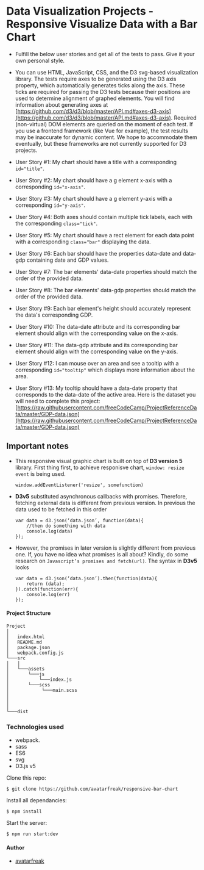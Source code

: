 # Data Visualization Projects - Responsive Visualize Data with a Bar Chart

- Fulfill the below user stories and get all of the tests to pass. Give it your own personal style.

- You can use HTML, JavaScript, CSS, and the D3 svg-based visualization library. The tests require axes to be generated using the D3 axis property, which automatically generates ticks along the axis. These ticks are required for passing the D3 tests because their positions are used to determine alignment of graphed elements. You will find information about generating axes at [https://github.com/d3/d3/blob/master/API.md#axes-d3-axis](https://github.com/d3/d3/blob/master/API.md#axes-d3-axis). Required (non-virtual) DOM elements are queried on the moment of each test. If you use a frontend framework (like Vue for example), the test results may be inaccurate for dynamic content. We hope to accommodate them eventually, but these frameworks are not currently supported for D3 projects.
- User Story #1: My chart should have a title with a corresponding `id="title"`.
- User Story #2: My chart should have a g element x-axis with a corresponding `id="x-axis"`.
- User Story #3: My chart should have a g element y-axis with a corresponding `id="y-axis"`.
- User Story #4: Both axes should contain multiple tick labels, each with the corresponding `class="tick"`.
- User Story #5: My chart should have a rect element for each data point with a corresponding `class="bar"` displaying the data.
- User Story #6: Each bar should have the properties data-date and data-gdp containing date and GDP values.
- User Story #7: The bar elements' data-date properties should match the order of the provided data.
- User Story #8: The bar elements' data-gdp properties should match the order of the provided data.
- User Story #9: Each bar element's height should accurately represent the data's corresponding GDP.
- User Story #10: The data-date attribute and its corresponding bar element should align with the corresponding value on the x-axis.
- User Story #11: The data-gdp attribute and its corresponding bar element should align with the corresponding value on the y-axis.
- User Story #12: I can mouse over an area and see a tooltip with a corresponding `id="tooltip"` which displays more information about the area.
- User Story #13: My tooltip should have a data-date property that corresponds to the data-date of the active area.
  Here is the dataset you will need to complete this project: [https://raw.githubusercontent.com/freeCodeCamp/ProjectReferenceData/master/GDP-data.json](https://raw.githubusercontent.com/freeCodeCamp/ProjectReferenceData/master/GDP-data.json)

## Important notes

- This responsive visual graphic chart is built on top of **D3 version 5** library. First thing first, to achieve responisve chart, `window: resize event` is being used.

  ```
  window.addEventListener('resize', somefunction)
  ```

- **D3v5** substituted asynchronous callbacks with promises. Therefore, fetching external data is different from previous version.
  In previous the data used to be fetched in this order

  ```
  var data = d3.json(‘data.json’, function(data){
      //then do something with data
      console.log(data)
  });
  ```

- However, the promises in later version is slightly different from previous one. If, you have no idea what promises is all about? Kindly, do some research on `Javascript’s promises and fetch(url)`. The syntax in **D3v5** looks

  ```
  var data = d3.json(‘data.json’).then(function(data){
      return (data);
  }).catch(function(err){
      console.log(err)
  });
  ```

#### Project Structure

```
Project
│
│   index.html
│   README.md
│   package.json
│   webpack.config.js
└───src
│   │
│   └───assets
│       └───js
│           └───index.js
│       └───scss
│            └───main.scss
│
│
│
└───dist
```

### Technologies used

- webpack.
- sass
- ES6
- svg
- D3.js v5

Clone this repo:

```
$ git clone https://github.com/avatarfreak/responsive-bar-chart
```

Install all dependancies:

```
$ npm install
```

Start the server:

```
$ npm run start:dev
```

#### Author

- [avatarfreak](https://github.com/avatarfreak "avatarfreak")
